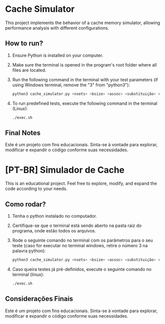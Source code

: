 # Cache Simulator

This project implements the behavior of a cache memory simulator, allowing performance analysis with different configurations.

## How to run?

1. Ensure Python is installed on your computer.

2. Make sure the terminal is opened in the program's root folder where all files are located.

3. Run the following command in the terminal with your test parameters (if using Windows terminal, remove the "3" from "python3"):

   ```bash
   python3 cache_simulator.py <nsets> <bsize> <assoc> <substituição> <flagOut> <arquivo_de_entrada>
   ```

4. To run predefined tests, execute the following command in the terminal (Linux):
   
   ```bash
   ./exec.sh
   ```

## Final Notes

Este é um projeto com fins educacionais. Sinta-se à vontade para explorar, modificar e expandir o código conforme suas necessidades.


# [PT-BR] Simulador de Cache

This is an educational project. Feel free to explore, modify, and expand the code according to your needs.

## Como rodar?

1. Tenha o python instalado no computador.

2. Certifique-se que o terminal está sendo aberto na pasta raiz do programa, onde estão todos os arquivos.

3. Rode o seguinte comando no terminal com os parâmetros para o seu teste (caso for executar no terminal windows, retire o número 3 na palavra python):

   ```bash
   python3 cache_simulator.py <nsets> <bsize> <assoc> <substituição> <flagOut> <arquivo_de_entrada>
   ```

4. Caso queira testes já pré-definidos, execute o seguinte comando no terminal (linux):
   
   ```bash
   ./exec.sh
   ```

## Considerações Finais

Este é um projeto com fins educacionais. Sinta-se à vontade para explorar, modificar e expandir o código conforme suas necessidades.
